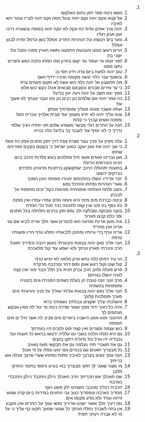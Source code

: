 <ol dir="rtl">
  <li>
    <ol>
      <li>משא נינוה ספר חזון נחום האלקשי׃</li>
      <li>אל קנוא ונקם יהוה נקם יהוה ובעל חמה נקם יהוה לצריו ונוטר הוא לאיביו׃</li>
      <li>יהוה ארך אפים וגדול כח ונקה לא ינקה יהוה בסופה ובשערה דרכו וענן אבק רגליו׃</li>
      <li>גוער בים ויבשהו וכל הנהרות החריב אמלל בשן וכרמל ופרח לבנון אמלל׃</li>
      <li>הרים רעשו ממנו והגבעות התמגגו ותשא הארץ מפניו ותבל וכל ישבי בה׃</li>
      <li>לפני זעמו מי יעמוד ומי יקום בחרון אפו חמתו נתכה כאש והצרים נתצו ממנו׃</li>
      <li>טוב יהוה למעוז ביום צרה וידע חסי בו׃</li>
      <li>ובשטף עבר כלה יעשה מקומה ואיביו ירדף חשך׃</li>
      <li>מה תחשבון אל יהוה כלה הוא עשה לא תקום פעמים צרה׃</li>
      <li>כי עד סירים סבכים וכסבאם סבואים אכלו כקש יבש מלא׃</li>
      <li>ממך יצא חשב על יהוה רעה יעץ בליעל׃</li>
      <li>כה אמר יהוה אם שלמים וכן רבים וכן נגזו ועבר וענתך לא אענך עוד׃</li>
      <li>ועתה אשבר מטהו מעליך ומוסרתיך אנתק׃</li>
      <li>וצוה עליך יהוה לא יזרע משמך עוד מבית אלהיך אכרית פסל ומסכה אשים קברך כי קלות׃</li>
      <li>הנה על ההרים רגלי מבשר משמיע שלום חגי יהודה חגיך שלמי נדריך כי לא יוסיף עוד לעבור בך בליעל כלה נכרת׃</li>
    </ol>
  </li>
  <li>
    <ol>
      <li>עלה מפיץ על פניך נצור מצרה צפה דרך חזק מתנים אמץ כח מאד׃</li>
      <li>כי שב יהוה את גאון יעקב כגאון ישראל כי בקקום בקקים וזמריהם שחתו׃</li>
      <li>מגן גבריהו מאדם אנשי חיל מתלעים באש פלדות הרכב ביום הכינו והברשים הרעלו׃</li>
      <li>בחוצות יתהוללו הרכב ישתקשקון ברחבות מראיהן כלפידם כברקים ירוצצו׃</li>
      <li>יזכר אדיריו יכשלו בהלכותם ימהרו חומתה והכן הסכך׃</li>
      <li>שערי הנהרות נפתחו וההיכל נמוג׃</li>
      <li>והצב גלתה העלתה ואמהתיה מנהגות כקול יונים מתפפת על לבבהן׃</li>
      <li>ונינוה כברכת מים מימי היא והמה נסים עמדו עמדו ואין מפנה׃</li>
      <li>בזו כסף בזו זהב ואין קצה לתכונה כבד מכל כלי חמדה׃</li>
      <li>בוקה ומבוקה ומבלקה ולב נמס ופק ברכים וחלחלה בכל מתנים ופני כלם קבצו פארור׃</li>
      <li>איה מעון אריות ומרעה הוא לכפרים אשר הלך אריה לביא שם גור אריה ואין מחריד׃</li>
      <li>אריה טרף בדי גרותיו ומחנק ללבאתיו וימלא טרף חריו ומענתיו טרפה׃</li>
      <li>הנני אליך נאם יהוה צבאות והבערתי בעשן רכבה וכפיריך תאכל חרב והכרתי מארץ טרפך ולא ישמע עוד קול מלאככה׃</li>
    </ol>
  </li>
  <li>
    <ol>
      <li>הוי עיר דמים כלה כחש פרק מלאה לא ימיש טרף׃</li>
      <li>קול שוט וקול רעש אופן וסוס דהר ומרכבה מרקדה׃</li>
      <li>פרש מעלה ולהב חרב וברק חנית ורב חלל וכבד פגר ואין קצה לגויה יכשלו בגויתם׃</li>
      <li>מרב זנוני זונה טובת חן בעלת כשפים המכרת גוים בזנוניה ומשפחות בכשפיה׃</li>
      <li>הנני אליך נאם יהוה צבאות וגליתי שוליך על פניך והראיתי גוים מערך וממלכות קלונך׃</li>
      <li>והשלכתי עליך שקצים ונבלתיך ושמתיך כראי׃</li>
      <li>והיה כל ראיך ידוד ממך ואמר שדדה נינוה מי ינוד לה מאין אבקש מנחמים לך׃</li>
      <li>התיטבי מנא אמון הישבה ביארים מים סביב לה אשר חיל ים מים חומתה׃</li>
      <li>כוש עצמה ומצרים ואין קצה פוט ולובים היו בעזרתך׃</li>
      <li>גם היא לגלה הלכה בשבי גם עלליה ירטשו בראש כל חוצות ועל נכבדיה ידו גורל וכל גדוליה רתקו בזקים׃</li>
      <li>גם את תשכרי תהי נעלמה גם את תבקשי מעוז מאויב׃</li>
      <li>כל מבצריך תאנים עם בכורים אם ינועו ונפלו על פי אוכל׃</li>
      <li>הנה עמך נשים בקרבך לאיביך פתוח נפתחו שערי ארצך אכלה אש בריחיך׃</li>
      <li>מי מצור שאבי לך חזקי מבצריך באי בטיט ורמסי בחמר החזיקי מלבן׃</li>
      <li>שם תאכלך אש תכריתך חרב תאכלך כילק התכבד כילק התכבדי כארבה׃</li>
      <li>הרבית רכליך מכוכבי השמים ילק פשט ויעף׃</li>
      <li>מנזריך כארבה וטפסריך כגוב גבי החונים בגדרות ביום קרה שמש זרחה ונודד ולא נודע מקומו אים׃</li>
      <li>נמו רעיך מלך אשור ישכנו אדיריך נפשו עמך על ההרים ואין מקבץ׃</li>
      <li>אין כהה לשברך נחלה מכתך כל שמעי שמעך תקעו כף עליך כי על מי לא עברה רעתך תמיד׃</li>
    </ol>
  </li>
</ol>
